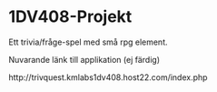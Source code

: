 1DV408-Projekt
==============
<p>Ett trivia/fråge-spel med små rpg element.</p>

<p>Nuvarande länk till applikation (ej färdig)</p>

<p>http://trivquest.kmlabs1dv408.host22.com/index.php</p>
